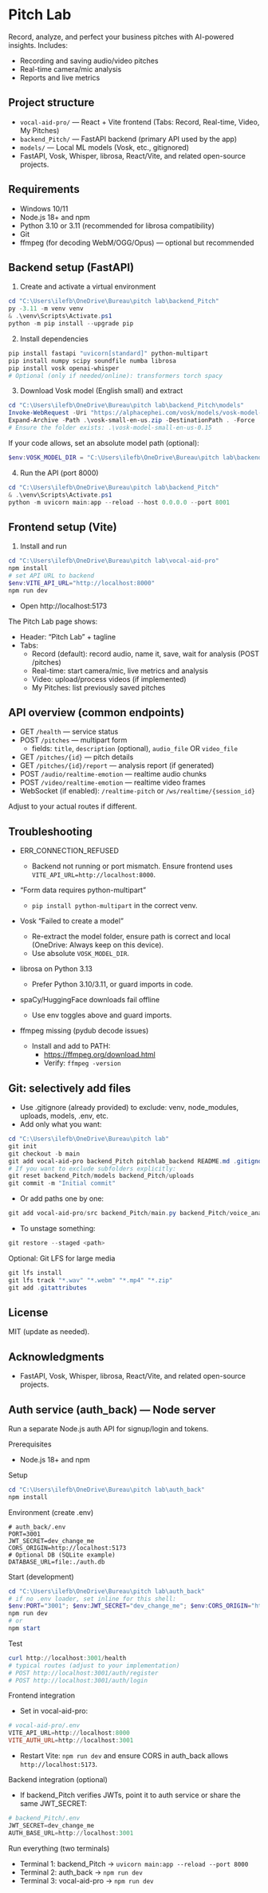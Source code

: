# Pitch Lab

Record, analyze, and perfect your business pitches with AI-powered insights. Includes:
- Recording and saving audio/video pitches
- Real-time camera/mic analysis
- Reports and live metrics

## Project structure

- `vocal-aid-pro/` — React + Vite frontend (Tabs: Record, Real-time, Video, My Pitches)
- `backend_Pitch/` — FastAPI backend (primary API used by the app)
- `models/` — Local ML models (Vosk, etc., gitignored)
- FastAPI, Vosk, Whisper, librosa, React/Vite, and related open-source projects.

## Requirements

- Windows 10/11
- Node.js 18+ and npm
- Python 3.10 or 3.11 (recommended for librosa compatibility)
- Git
- ffmpeg (for decoding WebM/OGG/Opus) — optional but recommended

## Backend setup (FastAPI)

1) Create and activate a virtual environment
```powershell
cd "C:\Users\ilefb\OneDrive\Bureau\pitch lab\backend_Pitch"
py -3.11 -m venv venv
& .\venv\Scripts\Activate.ps1
python -m pip install --upgrade pip
```

2) Install dependencies
```powershell
pip install fastapi "uvicorn[standard]" python-multipart
pip install numpy scipy soundfile numba librosa
pip install vosk openai-whisper
# Optional (only if needed/online): transformers torch spacy
```

3) Download Vosk model (English small) and extract
```powershell
cd "C:\Users\ilefb\OneDrive\Bureau\pitch lab\backend_Pitch\models"
Invoke-WebRequest -Uri "https://alphacephei.com/vosk/models/vosk-model-small-en-us-0.15.zip" -OutFile "vosk-small-en-us.zip"
Expand-Archive -Path .\vosk-small-en-us.zip -DestinationPath . -Force
# Ensure the folder exists: .\vosk-model-small-en-us-0.15
```

If your code allows, set an absolute model path (optional):
```powershell
$env:VOSK_MODEL_DIR = "C:\Users\ilefb\OneDrive\Bureau\pitch lab\backend_Pitch\models\vosk-model-small-en-us-0.15"
```

4) Run the API (port 8000)
```powershell
cd "C:\Users\ilefb\OneDrive\Bureau\pitch lab\backend_Pitch"
& .\venv\Scripts\Activate.ps1
python -m uvicorn main:app --reload --host 0.0.0.0 --port 8001
```




## Frontend setup (Vite)

1) Install and run
```powershell
cd "C:\Users\ilefb\OneDrive\Bureau\pitch lab\vocal-aid-pro"
npm install
# set API URL to backend
$env:VITE_API_URL="http://localhost:8000"
npm run dev
```

- Open http://localhost:5173

The Pitch Lab page shows:
- Header: “Pitch Lab” + tagline
- Tabs:
  - Record (default): record audio, name it, save, wait for analysis (POST /pitches)
  - Real-time: start camera/mic, live metrics and analysis
  - Video: upload/process videos (if implemented)
  - My Pitches: list previously saved pitches

## API overview (common endpoints)

- GET `/health` — service status
- POST `/pitches` — multipart form
  - fields: `title`, `description` (optional), `audio_file` OR `video_file`
- GET `/pitches/{id}` — pitch details
- GET `/pitches/{id}/report` — analysis report (if generated)
- POST `/audio/realtime-emotion` — realtime audio chunks
- POST `/video/realtime-emotion` — realtime video frames
- WebSocket (if enabled): `/realtime-pitch` or `/ws/realtime/{session_id}`

Adjust to your actual routes if different.

## Troubleshooting

- ERR_CONNECTION_REFUSED
  - Backend not running or port mismatch. Ensure frontend uses `VITE_API_URL=http://localhost:8000`.

- “Form data requires python-multipart”
  - `pip install python-multipart` in the correct venv.

- Vosk “Failed to create a model”
  - Re-extract the model folder, ensure path is correct and local (OneDrive: Always keep on this device).
  - Use absolute `VOSK_MODEL_DIR`.

- librosa on Python 3.13
  - Prefer Python 3.10/3.11, or guard imports in code.

- spaCy/HuggingFace downloads fail offline
  - Use env toggles above and guard imports.

- ffmpeg missing (pydub decode issues)
  - Install and add to PATH:
    - https://ffmpeg.org/download.html
    - Verify: `ffmpeg -version`

## Git: selectively add files

- Use .gitignore (already provided) to exclude: venv, node_modules, uploads, models, .env, etc.
- Add only what you want:
```powershell
cd "C:\Users\ilefb\OneDrive\Bureau\pitch lab"
git init
git checkout -b main
git add vocal-aid-pro backend_Pitch pitchlab_backend README.md .gitignore
# If you want to exclude subfolders explicitly:
git reset backend_Pitch/models backend_Pitch/uploads
git commit -m "Initial commit"
```
- Or add paths one by one:
```powershell
git add vocal-aid-pro/src backend_Pitch/main.py backend_Pitch/voice_analysis.py README.md
```
- To unstage something:
```powershell
git restore --staged <path>
```

Optional: Git LFS for large media
```powershell
git lfs install
git lfs track "*.wav" "*.webm" "*.mp4" "*.zip"
git add .gitattributes
```

## License

MIT (update as needed).

## Acknowledgments

- FastAPI, Vosk, Whisper, librosa, React/Vite, and related open-source projects.

## Auth service (auth_back) — Node server

Run a separate Node.js auth API for signup/login and tokens.

Prerequisites
- Node.js 18+ and npm

Setup
```powershell
cd "C:\Users\ilefb\OneDrive\Bureau\pitch lab\auth_back"
npm install
```

Environment (create .env)
```env
# auth_back/.env
PORT=3001
JWT_SECRET=dev_change_me
CORS_ORIGIN=http://localhost:5173
# Optional DB (SQLite example)
DATABASE_URL=file:./auth.db
```

Start (development)
```powershell
cd "C:\Users\ilefb\OneDrive\Bureau\pitch lab\auth_back"
# if no .env loader, set inline for this shell:
$env:PORT="3001"; $env:JWT_SECRET="dev_change_me"; $env:CORS_ORIGIN="http://localhost:5173"
npm run dev
# or
npm start
```

Test
```powershell
curl http://localhost:3001/health
# typical routes (adjust to your implementation)
# POST http://localhost:3001/auth/register
# POST http://localhost:3001/auth/login
```

Frontend integration
- Set in vocal-aid-pro:
```powershell
# vocal-aid-pro/.env
VITE_API_URL=http://localhost:8000
VITE_AUTH_URL=http://localhost:3001
```
- Restart Vite: `npm run dev` and ensure CORS in auth_back allows `http://localhost:5173`.

Backend integration (optional)
- If backend_Pitch verifies JWTs, point it to auth service or share the same JWT_SECRET:
```powershell
# backend_Pitch/.env
JWT_SECRET=dev_change_me
AUTH_BASE_URL=http://localhost:3001
```

Run everything (two terminals)
- Terminal 1: backend_Pitch → `uvicorn main:app --reload --port 8000`
- Terminal 2: auth_back → `npm run dev`
- Terminal 3: vocal-aid-pro → `npm run dev`
```